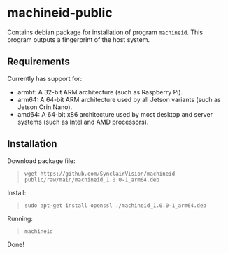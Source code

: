# machineid-public

Contains debian package for installation of program `machineid`. This program outputs a fingerprint of the host system.

## Requirements

Currently has support for:
* armhf: A 32-bit ARM architecture (such as Raspberry Pi).
* arm64: A 64-bit ARM architecture used by all Jetson variants (such as Jetson Orin Nano).
* amd64: A 64-bit x86 architecture used by most desktop and server systems (such as Intel and AMD processors).

## Installation

Download package file:
>`wget https://github.com/SynclairVision/machineid-public/raw/main/machineid_1.0.0-1_arm64.deb`

Install:
>`sudo apt-get install openssl ./machineid_1.0.0-1_arm64.deb`

Running:
>`machineid`

Done!
